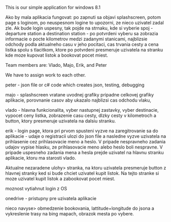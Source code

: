 This is our simple application for windows 8.1 

Ako by mala aplikacia fungovat: po zapnuti sa objavi splashscreen, potom page s loginom, po neuspesnom logine to upozorni, ze nieco uzivatel zadal zle. 
Ak bude login uspesny, tak pojde na strnaku, kde si vyberie spoj - departure station a destination station - po potvrdeni vyberu sa zobrazia informacie o pocte kilometrov medzi zadanymi stanicami, najblizsie odchody podla aktualneho casu v jeho pocitaci, cas trvania cesty a cena listka spolu s tlacitkom, ktore po potvrdeni presmeruje uzivatela na stranku kde moze kupovat listok a bookovat pocet miest.

Team members are: Vlado, Majo, Erik, and Peter

We have to assign work to each other.

peter - json file or c# code which creates json, testing, debugging

majo - splashscreen vratane uvodnej grafiky pripadne celkovej grafiky aplikacie, porovnanie casov aby ukazalo najblizsi cas odchodu vlaku,

vlado - hlavna funkcionalita, vyber nastupnej zastavky, vyber destinacie, vypocet ceny listka, zobrazenie casu cesty, dlzky cesty v kilometroch a button, ktory presmeruje uzivatela na dalsiu stranku.

erik - login page, ktora pri prvom spusteni vyzve na zaregitrovanie sa do aplikacie - udaje o registracii ulozi do json file a nasledne vyzve uzivatela na prihlasenie cez prihlasovacie meno a heslo. V pripade nespravneho zadania udajov vypise hlasku, ze prihlasovacie meno alebo heslo boli nespravne. V pripade uspesneho zadania mena a hesla prejde uzivatel na hlavnu stranku aplikacie, ktoru ma starosti vlado.

Aktualne nezaradene ulohy> stranka, na ktoru uzivatela presmeruje button z hlavnej stranky ked si bude chciet uzivatel kupit listok. Na tejto stranke si moze uzivatel kupit listok a zabookovat pocet miest.

moznost vytiahnut login z OS

onedrive - pristupny pre uzivatela aplikacie

nieco navyse> obmedzenie bookovania, lattitude+longitude do jsona a vykreslenie trasy na bing mapach, obrazok mesta po vybere.
